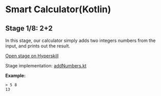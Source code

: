 # Smart Calculator(Kotlin)

## Stage 1/8: 2+2
In this stage, our calculator simply adds two integers numbers 
from the input, and prints out the result.

[Open stage on Hyperskill](https://hyperskill.org/projects/88/stages/486/implement)

Stage implementation: [addNumbers.kt](src/main/kotlin/calculator/addNumbers.kt)

**Example:**

    > 5 8
    13

